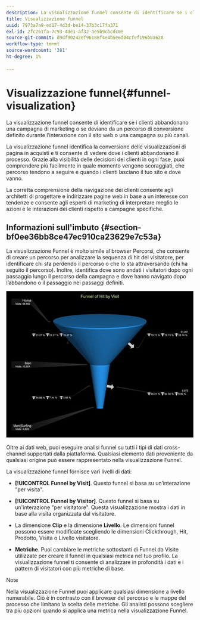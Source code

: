 ```yaml
---
description: La visualizzazione funnel consente di identificare se i clienti abbandonano una campagna di marketing o se deviano da un percorso di conversione definito durante l’interazione con il sito web o una campagna su più canali.
title: Visualizzazione funnel
uuid: 7973a7a9-ed17-4d3d-be14-37b3c17fa371
exl-id: 2fc261fa-7c93-4de1-af32-ae5b9cbcdc0e
source-git-commit: d9df90242ef96188f4e4b5e6d04cfef196b0a628
workflow-type: tm+mt
source-wordcount: '381'
ht-degree: 1%

---
```


# Visualizzazione funnel{#funnel-visualization}

La visualizzazione funnel consente di identificare se i clienti abbandonano una campagna di marketing o se deviano da un percorso di conversione definito durante l’interazione con il sito web o una campagna su più canali.

La visualizzazione funnel identifica la conversione delle visualizzazioni di pagina in acquisti e ti consente di vedere dove i clienti abbandonano il processo. Grazie alla visibilità delle decisioni dei clienti in ogni fase, puoi comprendere più facilmente in quale momento vengono scoraggiati, che percorso tendono a seguire e quando i clienti lasciano il tuo sito e dove vanno.

La corretta comprensione della navigazione dei clienti consente agli architetti di progettare e indirizzare pagine web in base a un interesse con tendenze e consente agli esperti di marketing di interpretare meglio le azioni e le interazioni dei clienti rispetto a campagne specifiche.

## Informazioni sull&#39;imbuto {#section-bf0ee36bb8ce47ec910ca23629e7c53a}

La visualizzazione Funnel è molto simile al browser Percorsi, che consente di creare un percorso per analizzare la sequenza di hit del visitatore, per identificare chi sta perdendo il percorso o che lo sta attraversando (chi ha seguito il percorso). Inoltre, identifica dove sono andati i visitatori dopo ogni passaggio lungo il percorso della campagna e dove hanno navigato dopo l’abbandono o il passaggio nei passaggi definiti.

![](assets/funnel_visualization_capture_min.png)

Oltre ai dati web, puoi eseguire analisi funnel su tutti i tipi di dati cross-channel supportati dalla piattaforma. Qualsiasi elemento dati proveniente da qualsiasi origine può essere rappresentato nella visualizzazione Funnel.

La visualizzazione funnel fornisce vari livelli di dati:

* **[!UICONTROL Funnel by Visit]**. Questo funnel si basa su un’interazione &quot;per visita&quot;.
* **[!UICONTROL Funnel by Visitor]**. Questo funnel si basa su un&#39;interazione &quot;per visitatore&quot;. Questa visualizzazione mostra i dati in base alla visita organizzata dal visitatore.
* La dimensione **Clip** e la dimensione **Livello**. Le dimensioni funnel possono essere modificate scegliendo le dimensioni Clickthrough, Hit, Prodotto, Visita o Livello visitatore.

* **Metriche**. Puoi cambiare le metriche sottostanti di Funnel da Visite utilizzate per creare il funnel in qualsiasi metrica nel tuo profilo. La visualizzazione funnel ti consente di analizzare in profondità i dati e i pattern di visitatori con più metriche di base.

>[!NOTE]
>
>Nella visualizzazione Funnel puoi applicare qualsiasi dimensione a livello numerabile. Ciò è in contrasto con il browser del percorso e le mappe del processo che limitano la scelta delle metriche. Gli analisti possono scegliere tra più opzioni quando si applica una metrica nella visualizzazione Funnel.
